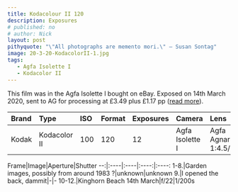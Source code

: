 ```yaml
---
title: Kodacolour II 120
description: Exposures
# published: no
# author: Nick
layout: post
pithyquote: "\"All photographs are memento mori.\" ― Susan Sontag"
image: 20-3-20-KodacolorII-1.jpg
tags:
   - Agfa Isolette I
   - Kodacolor II
---
```

This film was in the Agfa Isolette I bought on eBay. Exposed on 14th March 2020, sent to AG for processing at £3.49 plus £1.17 pp ([read more](/2020/03/21/1983-kodacolorII.html)).

Brand|Type|ISO|Format|Exposures|Camera|Lens
:----|:---|:--|:-----|:--------|:-----|:----
Kodak|Kodacolor II|100|120|12|Agfa Isolette I|Agfa Agnar 1:4.5/85

Frame|Image|Aperture|Shutter
--:|:----|:----|:----:|:----:
1-8.|Garden images, possibly from around 1983 ?|unknown|unknown
9.|I opened the back, dammit|-|-
10-12.|Kinghorn Beach 14th March|f/22|1/200s 